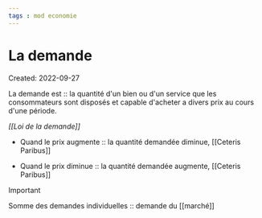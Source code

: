 ```yaml
---
tags : mod economie
---
```

# La demande
Created: 2022-09-27

La demande est :: la quantité d'un bien ou d'un service que les consommateurs sont disposés et capable d'acheter a divers prix au cours d'une période.
<!--SR:!2023-04-26,100,230-->


*[[Loi de la demande]]*
- Quand le prix augmente :: la quantité demandée diminue, [[Ceteris Paribus]]
<!--SR:!2023-04-19,93,210-->

- Quand le prix diminue :: la quantité demandée augmente, [[Ceteris Paribus]]
<!--SR:!2023-04-26,100,250-->


> [!important]
> Somme des demandes individuelles :: demande du [[marché]]
<!--SR:!2023-01-28,12,210-->

